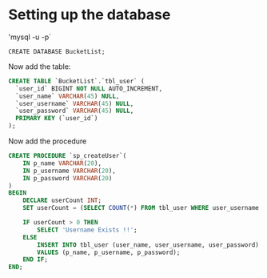 # Setting up the database

'mysql -u <username> -p`

`CREATE DATABASE BucketList;`

Now add the table:
```SQL
CREATE TABLE `BucketList`.`tbl_user` (
  `user_id` BIGINT NOT NULL AUTO_INCREMENT,
  `user_name` VARCHAR(45) NULL,
  `user_username` VARCHAR(45) NULL,
  `user_password` VARCHAR(45) NULL,
  PRIMARY KEY (`user_id`)
);
```

Now add the procedure

```SQL
CREATE PROCEDURE `sp_createUser`(
    IN p_name VARCHAR(20),
    IN p_username VARCHAR(20),
    IN p_password VARCHAR(20)
)
BEGIN
    DECLARE userCount INT;
    SET userCount = (SELECT COUNT(*) FROM tbl_user WHERE user_username = p_username);

    IF userCount > 0 THEN
        SELECT 'Username Exists !!';
    ELSE
        INSERT INTO tbl_user (user_name, user_username, user_password)
        VALUES (p_name, p_username, p_password);
    END IF;
END;
```